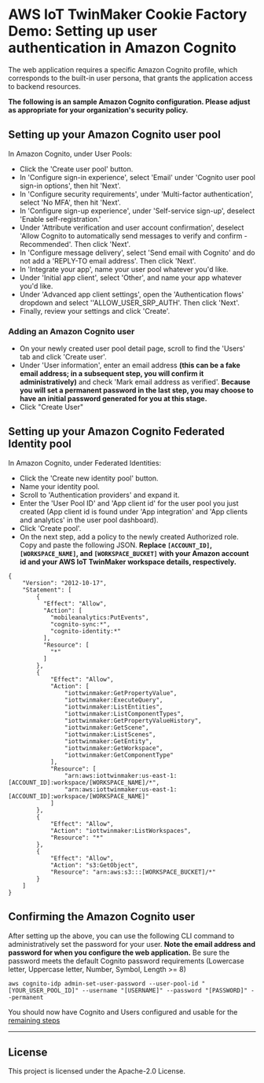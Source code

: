 # AWS IoT TwinMaker Cookie Factory Demo: Setting up user authentication in Amazon Cognito

The web application requires a specific Amazon Cognito profile, which corresponds to the built-in user persona, that grants the application access to backend resources.

**The following is an sample Amazon Cognito configuration. Please adjust as appropriate for your organization's security policy.**

## Setting up your Amazon Cognito user pool

In Amazon Cognito, under User Pools:

* Click the 'Create user pool' button.
* In 'Configure sign-in experience', select 'Email' under 'Cognito user pool sign-in options', then hit 'Next'.
* In 'Configure security requirements', under 'Multi-factor authentication', select 'No MFA', then hit 'Next'.
* In 'Configure sign-up experience', under 'Self-service sign-up', deselect 'Enable self-registration.'
* Under 'Attribute verification and user account confirmation', deselect 'Allow Cognito to automatically send messages to verify and confirm - Recommended'. Then click 'Next'.
* In 'Configure message delivery', select 'Send email with Cognito' and do not add a 'REPLY-TO email address'. Then click 'Next'.
* In 'Integrate your app', name your user pool whatever you'd like.
* Under 'Initial app client', select 'Other', and name your app whatever you'd like.
* Under 'Advanced app client settings', open the 'Authentication flows' dropdown and select ''ALLOW_USER_SRP_AUTH'. Then click 'Next'.
* Finally, review your settings and click 'Create'.

### Adding an Amazon Cognito user

* On your newly created user pool detail page, scroll to find the 'Users' tab and click 'Create user'.
* Under 'User information', enter an email address **(this can be a fake email address; in a subsequent step, you will confirm it administratively)** and check 'Mark email address as verified'. **Because you will set a permanent password in the last step, you may choose to have an initial password generated for you at this stage.**
* Click "Create User"

## Setting up your Amazon Cognito Federated Identity pool

In Amazon Cognito, under Federated Identities:

* Click the 'Create new identity pool' button.
* Name your identity pool.
* Scroll to 'Authentication providers' and expand it.
* Enter the 'User Pool ID' and 'App client id' for the user pool you just created (App client id is found under 'App integration' and 'App clients and analytics' in the user pool dashboard).
* Click 'Create pool'.
* On the next step, add a policy to the newly created Authorized role. Copy and paste the following JSON. **Replace `[ACCOUNT_ID]`, `[WORKSPACE_NAME]`, and `[WORKSPACE_BUCKET]` with your Amazon account id and your AWS IoT TwinMaker workspace details, respectively.** 

```
{
    "Version": "2012-10-17",
    "Statement": [
        {
          "Effect": "Allow",
          "Action": [
            "mobileanalytics:PutEvents",
            "cognito-sync:*",
            "cognito-identity:*"
          ],
          "Resource": [
            "*"
          ]
        },
        {
            "Effect": "Allow",
            "Action": [
                "iottwinmaker:GetPropertyValue",
                "iottwinmaker:ExecuteQuery",
                "iottwinmaker:ListEntities",
                "iottwinmaker:ListComponentTypes",
                "iottwinmaker:GetPropertyValueHistory",
                "iottwinmaker:GetScene",
                "iottwinmaker:ListScenes",
                "iottwinmaker:GetEntity",
                "iottwinmaker:GetWorkspace",
                "iottwinmaker:GetComponentType"
            ],
            "Resource": [
                "arn:aws:iottwinmaker:us-east-1:[ACCOUNT_ID]:workspace/[WORKSPACE_NAME]/*",
                "arn:aws:iottwinmaker:us-east-1:[ACCOUNT_ID]:workspace/[WORKSPACE_NAME]"
            ]
        },
        {
            "Effect": "Allow",
            "Action": "iottwinmaker:ListWorkspaces",
            "Resource": "*"
        },
        {
            "Effect": "Allow",
            "Action": "s3:GetObject",
            "Resource": "arn:aws:s3:::[WORKSPACE_BUCKET]/*"
        }
    ]
}
```

## Confirming the Amazon Cognito user

After setting up the above, you can use the following CLI command to administratively set the password for your user. **Note the email address and password for when you configure the web application.** Be sure the password meets the default Cognito password requirements (Lowercase letter, Uppercase letter, Number, Symbol, Length >= 8)

```
aws cognito-idp admin-set-user-password --user-pool-id "[YOUR_USER_POOL_ID]" --username "[USERNAME]" --password "[PASSWORD]" --permanent
```

You should now have Cognito and Users configured and usable for the [remaining steps](./README.md)

---

## License

This project is licensed under the Apache-2.0 License.
